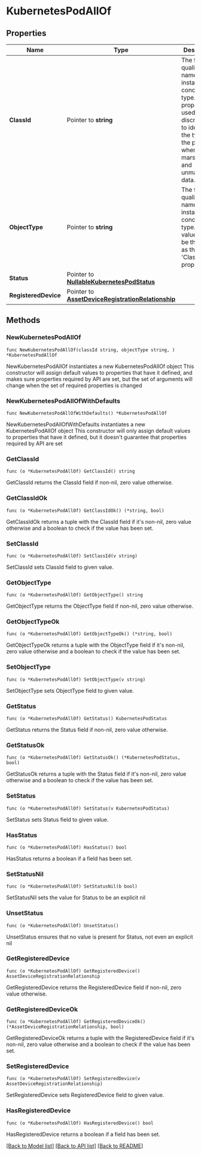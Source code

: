 # KubernetesPodAllOf

## Properties

Name | Type | Description | Notes
------------ | ------------- | ------------- | -------------
**ClassId** | Pointer to **string** | The fully-qualified name of the instantiated, concrete type. This property is used as a discriminator to identify the type of the payload when marshaling and unmarshaling data. | [default to "kubernetes.Pod"]
**ObjectType** | Pointer to **string** | The fully-qualified name of the instantiated, concrete type. The value should be the same as the &#39;ClassId&#39; property. | [default to "kubernetes.Pod"]
**Status** | Pointer to [**NullableKubernetesPodStatus**](kubernetes.PodStatus.md) |  | [optional] 
**RegisteredDevice** | Pointer to [**AssetDeviceRegistrationRelationship**](asset.DeviceRegistration.Relationship.md) |  | [optional] 

## Methods

### NewKubernetesPodAllOf

`func NewKubernetesPodAllOf(classId string, objectType string, ) *KubernetesPodAllOf`

NewKubernetesPodAllOf instantiates a new KubernetesPodAllOf object
This constructor will assign default values to properties that have it defined,
and makes sure properties required by API are set, but the set of arguments
will change when the set of required properties is changed

### NewKubernetesPodAllOfWithDefaults

`func NewKubernetesPodAllOfWithDefaults() *KubernetesPodAllOf`

NewKubernetesPodAllOfWithDefaults instantiates a new KubernetesPodAllOf object
This constructor will only assign default values to properties that have it defined,
but it doesn't guarantee that properties required by API are set

### GetClassId

`func (o *KubernetesPodAllOf) GetClassId() string`

GetClassId returns the ClassId field if non-nil, zero value otherwise.

### GetClassIdOk

`func (o *KubernetesPodAllOf) GetClassIdOk() (*string, bool)`

GetClassIdOk returns a tuple with the ClassId field if it's non-nil, zero value otherwise
and a boolean to check if the value has been set.

### SetClassId

`func (o *KubernetesPodAllOf) SetClassId(v string)`

SetClassId sets ClassId field to given value.


### GetObjectType

`func (o *KubernetesPodAllOf) GetObjectType() string`

GetObjectType returns the ObjectType field if non-nil, zero value otherwise.

### GetObjectTypeOk

`func (o *KubernetesPodAllOf) GetObjectTypeOk() (*string, bool)`

GetObjectTypeOk returns a tuple with the ObjectType field if it's non-nil, zero value otherwise
and a boolean to check if the value has been set.

### SetObjectType

`func (o *KubernetesPodAllOf) SetObjectType(v string)`

SetObjectType sets ObjectType field to given value.


### GetStatus

`func (o *KubernetesPodAllOf) GetStatus() KubernetesPodStatus`

GetStatus returns the Status field if non-nil, zero value otherwise.

### GetStatusOk

`func (o *KubernetesPodAllOf) GetStatusOk() (*KubernetesPodStatus, bool)`

GetStatusOk returns a tuple with the Status field if it's non-nil, zero value otherwise
and a boolean to check if the value has been set.

### SetStatus

`func (o *KubernetesPodAllOf) SetStatus(v KubernetesPodStatus)`

SetStatus sets Status field to given value.

### HasStatus

`func (o *KubernetesPodAllOf) HasStatus() bool`

HasStatus returns a boolean if a field has been set.

### SetStatusNil

`func (o *KubernetesPodAllOf) SetStatusNil(b bool)`

 SetStatusNil sets the value for Status to be an explicit nil

### UnsetStatus
`func (o *KubernetesPodAllOf) UnsetStatus()`

UnsetStatus ensures that no value is present for Status, not even an explicit nil
### GetRegisteredDevice

`func (o *KubernetesPodAllOf) GetRegisteredDevice() AssetDeviceRegistrationRelationship`

GetRegisteredDevice returns the RegisteredDevice field if non-nil, zero value otherwise.

### GetRegisteredDeviceOk

`func (o *KubernetesPodAllOf) GetRegisteredDeviceOk() (*AssetDeviceRegistrationRelationship, bool)`

GetRegisteredDeviceOk returns a tuple with the RegisteredDevice field if it's non-nil, zero value otherwise
and a boolean to check if the value has been set.

### SetRegisteredDevice

`func (o *KubernetesPodAllOf) SetRegisteredDevice(v AssetDeviceRegistrationRelationship)`

SetRegisteredDevice sets RegisteredDevice field to given value.

### HasRegisteredDevice

`func (o *KubernetesPodAllOf) HasRegisteredDevice() bool`

HasRegisteredDevice returns a boolean if a field has been set.


[[Back to Model list]](../README.md#documentation-for-models) [[Back to API list]](../README.md#documentation-for-api-endpoints) [[Back to README]](../README.md)


